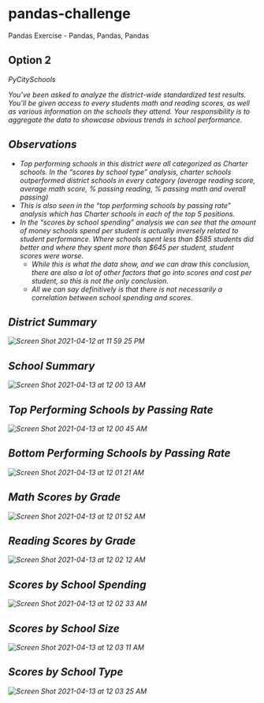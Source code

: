 # pandas-challenge
Pandas Exercise - Pandas, Pandas, Pandas

## Option 2
<i>PyCitySchools<i>
  
You’ve been asked to analyze the district-wide standardized test results. You’ll be given access to every students math and reading scores, as well as various information on the schools they attend. Your responsibility is to aggregate the data to showcase obvious trends in school performance.

## Observations

*	Top performing schools in this district were all categorized as Charter schools. In the “scores by school type” analysis, charter schools outperformed district schools in every category (average reading score, average math score, % passing reading, % passing math and overall passing)
  *	This is also seen in the “top performing schools by passing rate” analysis which has Charter schools in each of the top 5 positions.
* In the “scores by school spending” analysis we can see that the amount of money schools spend per student is actually inversely related to student performance. Where schools spent less than $585 students did better and where they spent more than $645 per student, student scores were worse.
  * While this is what the data show, and we can draw this conclusion, there are also a lot of other factors that go into scores and cost per student, so this is not the only conclusion.
  * All we can say definitively is that there is not necessarily a correlation between school spending and scores.


## District Summary
![Screen Shot 2021-04-12 at 11 59 25 PM](https://user-images.githubusercontent.com/22499952/114494889-1d87f000-9beb-11eb-86bf-ee74a01a106b.png)

## School Summary
![Screen Shot 2021-04-13 at 12 00 13 AM](https://user-images.githubusercontent.com/22499952/114494942-3a242800-9beb-11eb-9a38-156ef75f2f66.png)

## Top Performing Schools by Passing Rate
![Screen Shot 2021-04-13 at 12 00 45 AM](https://user-images.githubusercontent.com/22499952/114494983-4c9e6180-9beb-11eb-84c9-c5129c1775fd.png)

## Bottom Performing Schools by Passing Rate
![Screen Shot 2021-04-13 at 12 01 21 AM](https://user-images.githubusercontent.com/22499952/114495030-62ac2200-9beb-11eb-8bfc-d83772c00521.png)

## Math Scores by Grade
![Screen Shot 2021-04-13 at 12 01 52 AM](https://user-images.githubusercontent.com/22499952/114495070-75bef200-9beb-11eb-9e40-4448f00d7293.png)

## Reading Scores by Grade
![Screen Shot 2021-04-13 at 12 02 12 AM](https://user-images.githubusercontent.com/22499952/114495095-81121d80-9beb-11eb-96d2-7a751a2ee046.png)

## Scores by School Spending
![Screen Shot 2021-04-13 at 12 02 33 AM](https://user-images.githubusercontent.com/22499952/114495126-8f603980-9beb-11eb-9bb3-7446977e2165.png)

## Scores by School Size
![Screen Shot 2021-04-13 at 12 03 11 AM](https://user-images.githubusercontent.com/22499952/114495181-a43ccd00-9beb-11eb-85ae-00d05557c48f.png)

## Scores by School Type
![Screen Shot 2021-04-13 at 12 03 25 AM](https://user-images.githubusercontent.com/22499952/114495200-ac950800-9beb-11eb-8ac2-dae5c40bb3a4.png)

